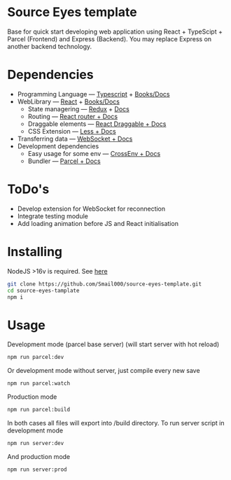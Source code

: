 
# Source Eyes template

Base for quick start developing web application using React + TypeScipt + Parcel (Frontend) and Express (Backend). You may replace Express on another backend technology.

# Dependencies

- Programming Language — [Typescript](https://www.typescriptlang.org/) + [Books/Docs](https://www.typescriptlang.org/docs/handbook/intro.html)
- WebLibrary — [React](https://ru.reactjs.org/) + [Books/Docs](https://flaviocopes.com/book/read/react/)
  - State managering — [Redux](https://redux.js.org/) + [Docs](https://redux.js.org/introduction/learning-resources)
  - Routing — [React router + Docs](https://reactrouter.com/en/main/start/tutorial)
  - Draggable elements — [React Draggable + Docs](https://www.npmjs.com/package/react-draggable)
  - CSS Extension — [Less + Docs](https://lesscss.org/features/)
- Transferring data — [WebSocket + Docs](https://developer.mozilla.org/en-US/docs/Web/API/WebSocket)
- Development dependencies
  - Easy usage for some env — [CrossEnv + Docs](https://www.npmjs.com/package/cross-env)
  - Bundler — [Parcel + Docs](https://parceljs.org/recipes/react/)

# ToDo's

- Develop extension for WebSocket for reconnection
- Integrate testing module
- Add loading animation before JS and React initialisation

# Installing

NodeJS >16v is required. See [here](https://nodejs.org/en/)

```bash
git clone https://github.com/Smail000/source-eyes-template.git
cd source-eyes-tamplate
npm i
```

# Usage

Development mode (parcel base server) (will start server with hot reload)

```bash
npm run parcel:dev
```

Or development mode without server, just compile every new save

```bash
npm run parcel:watch
```

Production mode

```bash
npm run parcel:build

```

In both cases all files will export into /build directory.
To run server script in development mode

```bash
npm run server:dev
```

And production mode

```bash
npm run server:prod
```
